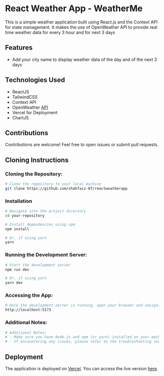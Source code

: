 # React Weather App - WeatherMe

This is a simple weather application built using React.js and the Context API for state management. It makes the use of OpenWeather API to provide real time weather data for every 3 hour and for next 3 days

## Features

- Add your city name to display weather data of the day and of the next 3 days

## Technologies Used

- ReactJS
- TailwindCSS
- Context API
- OpenWeather [API](https://openweathermap.org/)
- Vercel for Deployment
- ChartJS

## Contributions

Contributions are welcome! Feel free to open issues or submit pull requests.

## Cloning Instructions

### Cloning the Repository:

```bash
# Clone the repository to your local machine
git clone https://github.com/shahfaiz-07/reactweatherapp
```

### Installation 

```bash
# Navigate into the project directory
cd your-repository

# Install dependencies using npm
npm install

# Or, if using yarn
yarn
```

### Running the Development Server:

```bash
# Start the development server
npm run dev

# Or, if using yarn
yarn dev
```

### Accessing the App:

```bash
# Once the development server is running, open your browser and navigate to
http://localhost:5173
```

### Additional Notes:

```bash
# Additional Notes:
# - Make sure you have Node.js and npm (or yarn) installed on your machine.
# - If encountering any issues, please refer to the troubleshooting section of the README or open an issue on GitHub.
```

## Deployment

The application is deployed on [Vercel](https://vercel.com/). You can access the live version [here](https://reactweatherapp-amber.vercel.app/).